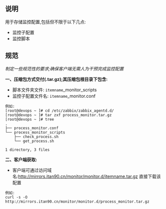 ## 说明

用于存储监控配置,包括但不限于以下几点:

- 监控子配置
- 监控脚本

## 规范

*制定一些规范性的要求;确保客户端无需人为干预完成监控配置*

**一、压缩包方式交付(.tar.gz);其压缩包根目录下包含:**

- 脚本文件夹文件: `itemname`_monitor_scripts
- 监控子配置文件名: `itemname`_monitor.conf

```
例如:
[root@devops ~ ]# cd /etc/zabbix/zabbix_agentd.d/
[root@devops ~ ]# tar zxf process_monitor.tar.gz
[root@devops ~ ]# tree 
.
├── process_monitor.conf
└── process_monitor_scripts
    ├── check_process.sh
    └── get_process.sh

1 directory, 3 files

```
**二、客户端获取:**

- 客户端可通过访问域名:http://mirrors.itan90.cn/monitor/monitor.d/itemname.tar.gz 直接下载该配置

```
例如:
curl -s -O http://mirrors.itan90.cn/monitor/monitor.d/process_monitor.tar.gz
```
